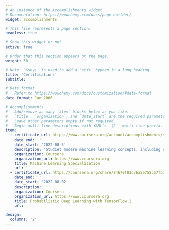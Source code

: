 ```yaml
---
# An instance of the Accomplishments widget.
# Documentation: https://wowchemy.com/docs/page-builder/
widget: accomplishments

# This file represents a page section.
headless: true

# Show this widget or not 
active: true

# Order that this section appears on the page.
weight: 50

# Note: `&shy;` is used to add a 'soft' hyphen in a long heading.
title: 'Certifications'
subtitle:

# Date format
#   Refer to https://wowchemy.com/docs/customization/#date-format
date_format: Jan 2006

# Accomplishments.
#   Add/remove as many `item` blocks below as you like.
#   `title`, `organization`, and `date_start` are the required parameters.
#   Leave other parameters empty if not required.
#   Begin multi-line descriptions with YAML's `|2-` multi-line prefix.
item:
  - certificate_url: https://www.coursera.org/account/accomplishments/specialization/certificate/39ZU4BG9GHVS
    date_end: ''
    date_start: '2022-08-5'
    description: 'Studiet modern machine learning concepts, including supervised learning (multiple linear regression, logistic regression, neural networks (deep learning), and decision trees) and unsupervised learning (clustering, dimensionality reduction, recommender systems).'
    organization: Coursera
    organization_url: https://www.coursera.org
    title: Machine Learning Specialization
    url: ''
  - certificate_url: https://coursera.org/share/84670f03d36a5e758c57fbaa9d1380c4
    date_end: ''
    date_start: '2022-08-02'
    description:  ''
    organization: Coursera
    organization_url: https://www.coursera.org
    title: Probabilistic Deep Learning with TensorFlow 2
    url: 

design:
  columns: '2'
---
```

